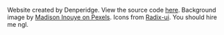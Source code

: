 Website created by Denperidge. View the source code [here](https://github.com/Denperidge/Resume). Background image by [Madison Inouye on Pexels](https://www.pexels.com/photo/pink-clouds-1831234/). Icons from [Radix-ui](https://github.com/radix-ui/icons). You should hire me ngl.

